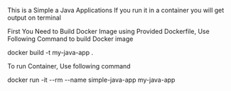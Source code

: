This is a Simple a Java Applications
If you run it in a container you will get output on terminal

First You Need to Build Docker Image using Provided Dockerfile,
Use Following Command to build Docker image

docker build -t my-java-app .

To run Container, Use following command 

docker run -it --rm --name simple-java-app my-java-app
